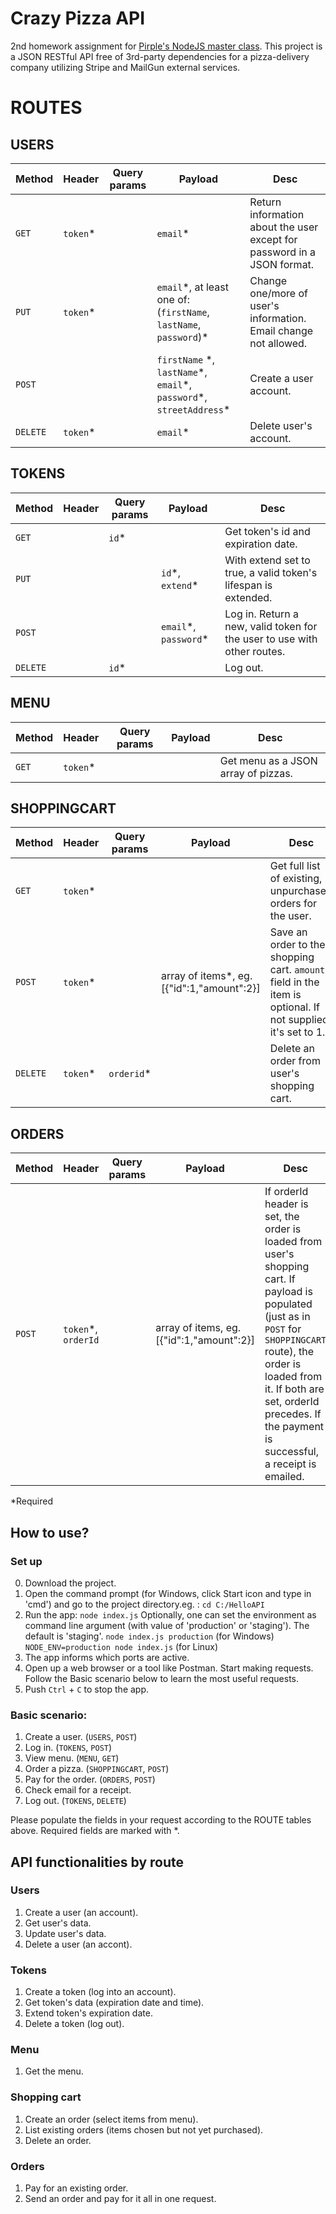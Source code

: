 # Crazy Pizza API
2nd homework assignment for [Pirple's NodeJS master class](https://pirple.thinkific.com/courses/the-nodejs-master-class).
This project is a JSON RESTful API free of 3rd-party dependencies for a pizza-delivery company utilizing Stripe and MailGun external services.

# ROUTES

## USERS

|Method|Header|Query params|Payload|Desc|
|------|---------------|----------------|----------------|----------------|
|`GET`   |`token`* ||`email`\*|Return information about the user except for password in a JSON format.|
|`PUT`   |`token`* ||`email`*, at least one of: \(`firstName`, `lastName`, `password`\)\*| Change one/more of user's information. Email change not allowed.|
|`POST`  | | | `firstName` *, `lastName`\*, `email`\*, `password`\*, `streetAddress`\*|Create a user account.|
|`DELETE`|`token`* ||`email`* |Delete user's account.|

## TOKENS
|Method|Header|Query params|Payload|Desc|
|------|---------------|----------------|----------------|----------------|
|`GET`   ||`id`\*||Get token's id and expiration date.|
|`PUT`   |||`id`\*, `extend`\*|With extend set to true, a valid token's lifespan is extended.|
|`POST`  ||| `email`\*, `password`\* |Log in. Return a new, valid token for the user to use with other routes.|
|`DELETE`||`id`\*||Log out.|

## MENU

|Method|Header|Query params|Payload|Desc|
|------|---------------|----------------|----------------|----------------|
|`GET` |`token`*|||Get menu as a JSON array of pizzas. |

## SHOPPINGCART
|Method|Header|Query params|Payload|Desc|
|------|---------------|----------------|----------------|----------------|
|`GET`   |`token`\*|||Get full list of existing, unpurchased orders for the user.|
|`POST`   |`token`\* ||array of items*, eg. [{"id":1,"amount":2}]|Save an order to the shopping cart. `amount` field in the item is optional. If not supplied, it's set to 1.|
|`DELETE`|`token`\* |`orderid`\*||Delete an order from user's shopping cart.|

## ORDERS
|Method|Header|Query params|Payload|Desc|
|------|---------------|----------------|----------------|----------------|
|`POST`  |`token`*, `orderId`||array of items, eg. [{"id":1,"amount":2}]| If orderId header is set, the order is loaded from user's shopping cart. If payload is populated (just as in `POST` for `SHOPPINGCART` route), the order is loaded from it. If both are set, orderId precedes. If the payment is successful, a receipt is emailed.|

*Required

## How to use?

### Set up
0. Download the project.
1. Open the command prompt (for Windows, click Start icon and type in 'cmd') and go to the project directory.eg. :
`cd C:/HelloAPI`
2. Run the app:
`node index.js`
Optionally, one can set the environment as command line argument (with value of 'production' or 'staging'). The default is 'staging'.
`node index.js production` (for Windows)
`NODE_ENV=production node index.js` (for Linux)
3. The app informs which ports are active.
4. Open up a web browser or a tool like Postman. Start making requests. Follow the Basic scenario below to learn the most useful requests.
5. Push `Ctrl` + `C` to stop the app.

### Basic scenario:
1. Create a user. (`USERS`, `POST`)
2. Log in. (`TOKENS`, `POST`)
3. View menu. (`MENU`, `GET`)
4. Order a pizza. (`SHOPPINGCART`, `POST`)
5. Pay for the order. (`ORDERS`, `POST`)
6. Check email for a receipt.
7. Log out. (`TOKENS`, `DELETE`)

Please populate the fields in your request according to the ROUTE tables above. Required fields are marked with *.

## API functionalities by route
### Users
1. Create a user (an account).
2. Get user's data.
3. Update user's data.
4. Delete a user (an accont).

### Tokens
1. Create a token (log into an account).
2. Get token's data (expiration date and time).
3. Extend token's expiration date.
4. Delete a token (log out).

### Menu
1. Get the menu.

### Shopping cart
1. Create an order (select items from menu).
2. List existing orders (items chosen but not yet purchased).
3. Delete an order.

### Orders
1. Pay for an existing order.
2. Send an order and pay for it all in one request.
